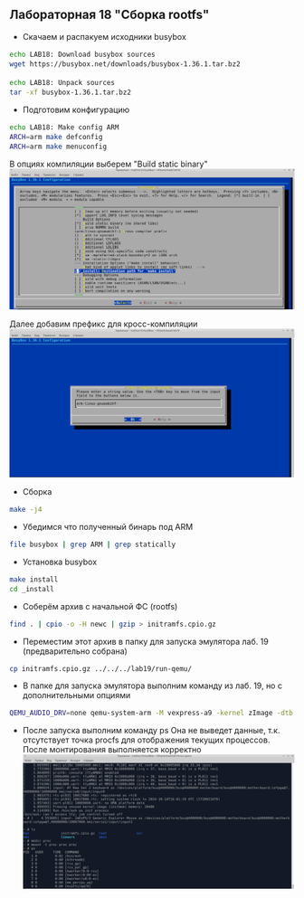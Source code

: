## Лабораторная 18 "Сборка rootfs"

* Скачаем и распакуем исходники busybox
```bash
echo LAB18: Download busybox sources
wget https://busybox.net/downloads/busybox-1.36.1.tar.bz2

echo LAB18: Unpack sources
tar -xf busybox-1.36.1.tar.bz2
```

* Подготовим конфигурацию
```bash
echo LAB18: Make config ARM
ARCH=arm make defconfig
ARCH=arm make menuconfig
```
В опциях компиляции выберем "Build static binary"
![screen](./compile_options.png "Screenshot")

Далее добавим префикс для кросс-компиляции
![screen](./compile_prefix.png "Screenshot")

* Сборка
```bash
make -j4
```

* Убедимся что полученный бинарь под ARM
```bash
file busybox | grep ARM | grep statically
```

* Установка busybox
```bash
make install
cd _install
```

* Соберём архив с начальной ФС (rootfs)
```bash
find . | cpio -o -H newc | gzip > initramfs.cpio.gz
```

* Переместим этот архив в папку для запуска эмулятора лаб. 19 (предварительно собрана)
```bash
cp initramfs.cpio.gz ../../../lab19/run-qemu/
```

* В папке для запуска эмулятора выполним команду из лаб. 19, но с дополнительными опциями
```bash
QEMU_AUDIO_DRV=none qemu-system-arm -M vexpress-a9 -kernel zImage -dtb vexpress-v2p-ca9.dtb -append "console=ttyAMA0 rdinit=/bin/ash" -nographic -initrd initramfs.cpio.gz
```

* После запуска выполним команду ps
Она не выведет данные, т.к. отсутствует точка procfs для отображения текущих процессов.
После монтирования выполняется корректно
![screen](./proc.png "Screenshot")
